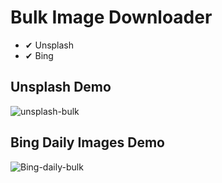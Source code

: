 # Bulk Image Downloader
- ✔ Unsplash
- ✔ Bing


## Unsplash Demo
![unsplash-bulk](https://user-images.githubusercontent.com/12936435/116474214-09eeb180-a89a-11eb-8523-bc474bafcd4d.gif)

## Bing  Daily Images Demo
![Bing-daily-bulk](https://user-images.githubusercontent.com/12936435/116474468-5e922c80-a89a-11eb-8374-57518f601029.gif)
